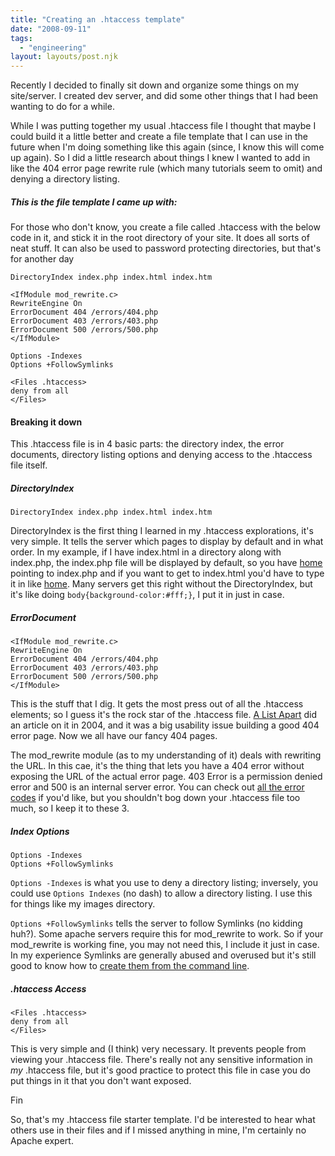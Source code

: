 ```yaml
---
title: "Creating an .htaccess template"
date: "2008-09-11"
tags:
  - "engineering"
layout: layouts/post.njk
---
```


Recently I decided to finally sit down and organize some things on my site/server. I created dev server, and did some other things that I had been wanting to do for a while.

While I was putting together my usual .htaccess file I thought that maybe I could build it a little better and create a file template that I can use in the future when I'm doing something like this again (since, I know this will come up again). So I did a little research about things I knew I wanted to add in like the 404 error page rewrite rule (which many tutorials seem to omit) and denying a directory listing.

##### **This is the file template I came up with:**

For those who don't know, you create a file called .htaccess with the below code in it, and stick it in the root directory of your site. It does all sorts of neat stuff. It can also be used to password protecting directories, but that's for another day

```
DirectoryIndex index.php index.html index.htm

<IfModule mod_rewrite.c>
RewriteEngine On
ErrorDocument 404 /errors/404.php
ErrorDocument 403 /errors/403.php
ErrorDocument 500 /errors/500.php
</IfModule>

Options -Indexes
Options +FollowSymlinks

<Files .htaccess>
deny from all
</Files>
```

#### Breaking it down

This .htaccess file is in 4 basic parts: the directory index, the error documents, directory listing options and denying access to the .htaccess file itself.

##### DirectoryIndex

```
DirectoryIndex index.php index.html index.htm
```

DirectoryIndex is the first thing I learned in my .htaccess explorations, it's very simple. It tells the server which pages to display by default and in what order. In my example, if I have index.html in a directory along with index.php, the index.php file will be displayed by default, so you have [home]() pointing to index.php and if you want to get to index.html you'd have to type it in like [home](/). Many servers get this right without the DirectoryIndex, but it's like doing `body{background-color:#fff;}`, I put it in just in case.

##### ErrorDocument

```
<IfModule mod_rewrite.c>
RewriteEngine On
ErrorDocument 404 /errors/404.php
ErrorDocument 403 /errors/403.php
ErrorDocument 500 /errors/500.php
</IfModule>
```

This is the stuff that I dig. It gets the most press out of all the .htaccess elements; so I guess it's the rock star of the .htaccess file. [A List Apart](http://alistapart.com/articles/perfect404/) did an article on it in 2004, and it was a big usability issue building a good 404 error page. Now we all have our fancy 404 pages.

The mod\_rewrite module (as to my understanding of it) deals with rewriting the URL. In this cae, it's the thing that lets you have a 404 error without exposing the URL of the actual error page. 403 Error is a permission denied error and 500 is an internal server error. You can check out [all the error codes](http://www.w3.org/Protocols/rfc2616/rfc2616-sec10.html) if you'd like, but you shouldn't bog down your .htaccess file too much, so I keep it to these 3.

##### Index Options

```
Options -Indexes
Options +FollowSymlinks
```

`Options -Indexes` is what you use to deny a directory listing; inversely, you could use `Options Indexes` (no dash) to allow a directory listing. I use this for things like my images directory.

`Options +FollowSymlinks` tells the server to follow Symlinks (no kidding huh?). Some apache servers require this for mod\_rewrite to work. So if your mod\_rewrite is working fine, you may not need this, I include it just in case. In my experience Symlinks are generally abused and overused but it's still good to know how to [create them from the command line](http://kb.iu.edu/data/abbe.html).

##### .htaccess Access

```
<Files .htaccess>
deny from all
</Files>
```

This is very simple and (I think) very necessary. It prevents people from viewing your .htaccess file. There's really not any sensitive information in _my_ .htaccess file, but it's good practice to protect this file in case you do put things in it that you don't want exposed.

Fin

So, that's my .htaccess file starter template. I'd be interested to hear what others use in their files and if I missed anything in mine, I'm certainly no Apache expert.
